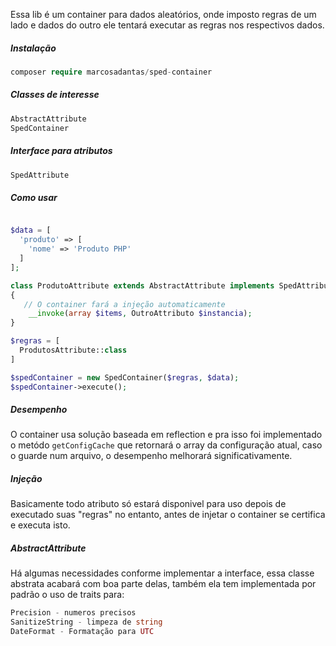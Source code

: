 Essa lib é um container para dados aleatórios, onde imposto regras de um lado e dados do outro ele tentará executar as regras nos respectivos dados.

##### Instalação
````php
composer require marcosadantas/sped-container
````

##### Classes de interesse
````php
AbstractAttribute
SpedContainer
````

##### Interface para atributos
````php
SpedAttribute
````

##### Como usar
````php

$data = [
  'produto' => [
    'nome' => 'Produto PHP'
  ]
];

class ProdutoAttribute extends AbstractAttribute implements SpedAttribute 
{
   // O container fará a injeção automaticamente
    __invoke(array $items, OutroAttributo $instancia);
}

$regras = [
  ProdutosAttribute::class
]

$spedContainer = new SpedContainer($regras, $data);
$spedContainer->execute();

````


##### Desempenho
O container usa solução baseada em reflection e pra isso foi implementado o metódo ``getConfigCache`` que retornará o array da configuração atual, caso o guarde num arquivo, o desempenho melhorará significativamente.

##### Injeção
Basicamente todo atributo só estará disponivel para uso depois de executado suas "regras" no entanto, antes de injetar o container se certifica e executa isto.

##### AbstractAttribute
Há algumas necessidades conforme implementar a interface, essa classe abstrata acabará com boa parte delas, também ela tem implementada por padrão o uso de traits para:
````php
Precision - numeros precisos
SanitizeString - limpeza de string
DateFormat - Formatação para UTC 
````